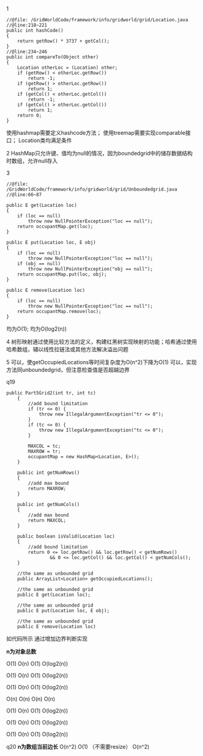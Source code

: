 1
```
//@file: /GridWorldCode/framework/info/gridworld/grid/Location.java
//@line:218~221
public int hashCode()
{
    return getRow() * 3737 + getCol();
}
//@line:234~246
public int compareTo(Object other)
{
    Location otherLoc = (Location) other;
    if (getRow() < otherLoc.getRow())
        return -1;
    if (getRow() > otherLoc.getRow())
        return 1;
    if (getCol() < otherLoc.getCol())
        return -1;
    if (getCol() > otherLoc.getCol())
        return 1;
    return 0;
}
```
使用hashmap需要定义hashcode方法；
使用treemap需要实现comparable接口；
Location类均满足条件

2
HashMap只允许键、值均为null的情况，因为boundedgrid中的储存数据结构时数组，允许null存入

3
```
//@file: /GridWorldCode/framework/info/gridworld/grid/Unboundedgrid.java
//@line:66~87

public E get(Location loc)
{
    if (loc == null)
        throw new NullPointerException("loc == null");
    return occupantMap.get(loc);
}

public E put(Location loc, E obj)
{
    if (loc == null)
        throw new NullPointerException("loc == null");
    if (obj == null)
        throw new NullPointerException("obj == null");
    return occupantMap.put(loc, obj);
}

public E remove(Location loc)
{
    if (loc == null)
        throw new NullPointerException("loc == null");
    return occupantMap.remove(loc);
}
```
均为O(1);
均为O(log2(n))

4
树形映射通过使用比较方法的定义，构建红黑树实现映射的功能；哈希通过使用哈希数组，辅以线性拉链法或其他方法解决溢出问题

5
可以，使getOccupiedLocations等时间复杂度为O(n^2)下降为O(1)
可以，实现方法同unboundedgrid，但注意检查值是否超越边界

q19
```
public Part5Grid2(int tr, int tc)
    {
    	//add bound limitation
        if (tr <= 0) {
            throw new IllegalArgumentException("tr <= 0");
        }
        if (tc <= 0) {
            throw new IllegalArgumentException("tc <= 0");
        }

        MAXCOL = tc;
        MAXROW = tr;
        occupantMap = new HashMap<Location, E>();
    }

    public int getNumRows()
    {
    	//add max bound
        return MAXROW;
    }

    public int getNumCols()
    {
    	//add max bound
        return MAXCOL;
    }

    public boolean isValid(Location loc)
    {
    	//add bound limitation
        return 0 <= loc.getRow() && loc.getRow() < getNumRows()
                && 0 <= loc.getCol() && loc.getCol() < getNumCols();
    }

    //the same as unbounded grid
    public ArrayList<Location> getOccupiedLocations();

    //the same as unbounded grid
    public E get(Location loc);

    //the same as unbounded grid
    public E put(Location loc, E obj);
   
    //the same as unbounded grid
    public E remove(Location loc)
```
如代码所示
通过增加边界判断实现

**n为对象总数**

O(1) O(n) O(1) O(log2(n))

O(1) O(n) O(1) O(log2(n))

O(1) O(n) O(1) O(log2(n))

O(n) O(n) O(n) O(n)

O(1) O(n) O(1) O(log2(n))

O(1) O(n) O(1) O(log2(n))

O(1) O(n) O(1) O(log2(n))


q20
**n为数组当前边长**
O(n^2)
O(1) （不需要resize）
O(n^2)